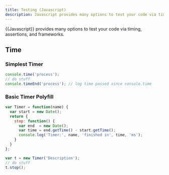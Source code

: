 ```yaml
---
title: Testing (Javascript)
description: Javascript provides many options to test your code via timing, assertions, and frameworks.
---
```


{{Javascript}} provides many options to test your code via timing, assertions, and frameworks.

## Time

### Simplest Timer

```javascript
console.time('process');
// do stuff
console.timeEnd('process'); // log time passed since console.time
```

### Basic Timer Polyfill

```javascript
var Timer = function(name) {
  var start = new Date();
  return {
    stop: function() {
      var end  = new Date();
      var time = end.getTime() - start.getTime();
      console.log('Timer:', name, 'finished in', time, 'ms');
    }
  }
};

var t = new Timer('Description');
// do stuff
t.stop();
```

